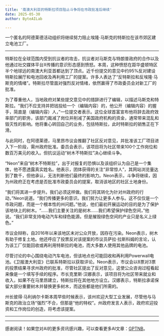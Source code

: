 ```yaml
---
title: '南澳大利亚的特斯拉项目阻止斗争将在市政批准后继续'
date: 2025-05-30
author: ByteAILab

---
```


一个匿名的阿德莱德活动组织将继续努力阻止埃隆·马斯克的特斯拉在该市郊区建立电池工厂。

---
特斯拉在全球范围内受到抗议者的攻击，抗议者对马斯克与特朗普政府的合作以及他通过社交媒体平台X传播的意识形态感到愤怒。本周，这种愤怒在距华盛顿特区半个地球远的南澳大利亚首都达到了顶点。近千份提交的意见中约95%反对建设特斯拉展厅和电池回收及再利用工厂的提案。许多人表达了“反特斯拉和反埃隆·马斯克的情绪”。特斯拉尽管面对强烈反对情绪，依然赢得了市政委员会对新工厂的批准。

为了尊重他人，当地政府对某些提交意见中的措辞进行了编辑，以描述马斯克和特斯拉。“我们不应支持并把钱投给一个（编辑内容）的，他公开（编辑内容）的握手，简直是（编辑内容）人，”一位提交者表示。这位全球首富宣布他将辞去政府效率部门的职务，该部门裁减了岗位并削减了美国政府机构的资金，通常带来混乱和毁灭性的影响。他将重心转回自己的业务，包括特斯拉，此时特斯拉的销售正在下滑。

与此同时，在阿德莱德，马里昂市议会推翻了社区反对意见，并批准该工厂项目进入下一阶段，需州政府批准。委员会表示，该项目将为社区带来100个工作岗位和数百万美元的收入。但抗议运动“树木不特斯拉”决心继续斗争。

“Neon”来自“树木不特斯拉”，出于对报复的恐惧以及该组织认为自己是一个集体，他不愿透露真实姓名。他表示，团体获得的关注“非常惊人”，其网站浏览量达到了数千，但他承认，无法判断他们最终的影响力。Neon表示，斗争将继续，因为州政府正在考虑是否批准市政委员会的提案，取消该地区的社区土地身份。

“我们将其进一步提升。我们必须这样做。我们将其转化为针对州政府的行动，”Neon说道。“我们传播更多的意识。我们努力让更多人参与。这不仅仅是一个市政问题，而是一个根本性的州问题。”他说，他们最初开展运动的目的是为了保护该地块上的树木。“……我们主要关注的是树木……我们希望保护绿色空间，”他说。“我们非常支持电动汽车和绿色能源。但是摧毁绿色空间的产业只是名义上绿色。”

市议会辩称，自2016年以来该地区未对公众开放，因存在污染。Neon表示，树木有助于修复土地。他还呼应了投票反对该提案的市议员萨拉·拉斯科姆的言论，认为该工厂仅能回收或再利用特斯拉的电池，而大多数人使用其他品牌的电池。

尽管讨论的中心围绕电动汽车电池，但该地点也可能回收和再利用Powerwall电池。《卫报澳大利亚》已联系特斯拉以获取评论。Neon表示，市议会以8票对3票的投票结果寻求州政府的批准，尽管社区提出了反对意见，这使公众咨询过程看起来像是一个填写手续的程序。市长克里斯·汉娜表示，该项目将为社区带来就业和收入，如果不在马里昂建立，特斯拉将在其他地方设立。汉娜表示，特斯拉承诺保留大部分重要树木并替换更多树木，而这些都是他们所需的。

州长彼得·马利纳尔卡斯本周早些时候表示，该州欢迎大型工业发展，尽管他与马斯克的政治立场“强烈”不合，但那是“他的特权”。州政府发言人表示，政府欢迎投资和工作岗位的创造，将考虑该提案。

---
---
感谢阅读！如果您对AI的更多资讯感兴趣，可以查看更多AI文章：[GPTNB](https://gptnb.com)。